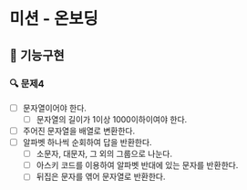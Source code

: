 # 미션 - 온보딩

## 🚀 기능구현

### 🔍 문제4

- [ ] 문자열이어야 한다.
  - [ ] 문자열의 길이가 1이상 1000이하이여야 한다.
- [ ] 주어진 문자열을 배열로 변환한다.
- [ ] 알파벳 하나씩 순회하여 답을 반환한다.
  - [ ] 소문자, 대문자, 그 외의 그룹으로 나눈다.
  - [ ] 아스키 코드를 이용하여 알파벳 반대에 있는 문자를 반환한다.
  - [ ] 뒤집은 문자를 엮어 문자열로 반환한다.
